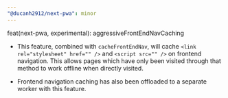 ```yaml
---
"@ducanh2912/next-pwa": minor
---
```


feat(next-pwa, experimental): aggressiveFrontEndNavCaching

- This feature, combined with `cacheFrontEndNav`, will cache `<link rel="stylesheet" href="" />` and `<script src="" />` on frontend navigation. This allows
  pages which have only been visited through that method to work offline when directly visited.

- Frontend navigation caching has also been offloaded to a separate worker with this feature.
